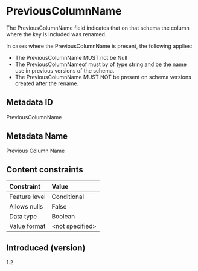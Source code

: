 # PreviousColumnName

The PreviousColumnName field indicates that on that schema the column where the key is included was renamed.

In cases where the PreviousColumnName is present, the following applies:

* The PreviousColumnName MUST not be Null
* The PreviousColumnNameof must by of type string and be the name use in previous versions of the schema. 
* The PreviousColumnName MUST NOT be present on schema versions created after the rename.

## Metadata ID

PreviousColumnName

## Metadata Name

Previous Column Name


## Content constraints

| Constraint      | Value            |
|:----------------|:-----------------|
| Feature level   | Conditional      |
| Allows nulls    | False            |
| Data type       | Boolean          |
| Value format    | \<not specified> |

## Introduced (version)

1.2
